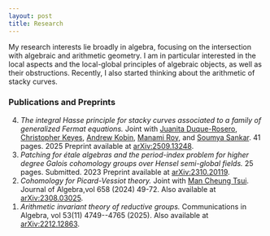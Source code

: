 ```yaml
---
layout: post
title: Research
---
```

<p style="text-align: left">
My research interests lie broadly in algebra, focusing on the intersection with algebraic and arithmetic geometry. 
I am in particular interested in the local aspects and the local-global principles of algebraic objects, as well as their obstructions. Recently, I also started thinking about the arithmetic of stacky curves. 
</p>

### Publications and Preprints

<ol reversed>
  <li><em>The integral Hasse principle for stacky curves associated to a family of generalized Fermat equations.</em> Joint with <a href="https://juanitaduquer.github.io">Juanita Duque-Rosero</a>, <a href="https://c-keyes.github.io">Christopher Keyes</a>, <a href="https://www.andrewkobin.com">Andrew Kobin</a>, <a href="https://faculty.fordham.edu/mroy17/">Manami Roy</a>, and <a href="https://sites.google.com/site/soumya3sankar/">Soumya Sankar</a>. 41 pages. 2025 Preprint available at <a href = "https://arxiv.org/abs/2509.13248">arXiv:2509.13248</a>. </li>
  <li><em>Patching for ‌étale algebras and the period-index problem for higher degree Galois cohomology groups over Hensel semi-global fields.</em> 25 pages. Submitted. 2023 Preprint available at <a href="https://arxiv.org/abs/2310.20119">arXiv:2310.20119</a>.</li>
  <li><em>Cohomology for Picard-Vessiot theory.</em> Joint with <a href="https://manctsui.github.io/index.html">Man Cheung Tsui</a>. Journal of Algebra,vol 658 (2024) 49-72. Also available at <a href="https://arxiv.org/abs/2308.03025">arXiv:2308.03025</a>. </li>
  <li><em>Arithmetic invariant theory of reductive groups.</em> Communications in Algebra, vol 53(11) 4749--4765 (2025). Also available at <a href="https://arxiv.org/abs/2212.12863">arXiv:2212.12863</a>. </li>
</ol>



<!--
### Projects

<ol reversed>
  <li>Zero-cycles on stacky curves. Joint with <a href="https://math.columbia.edu/~calebji/">Caleb Ji</a>. In progress.</li>
  <li>Local-global principles for integral points on stacky curves. Joint with <a href="https://juanitaduquer.github.io">Juanita Duque-Rosero</a>, <a href="https://c-keyes.github.io">Christopher Keyes</a>, <a href="https://www.andrewkobin.com">Andrew Kobin</a>, <a href="https://faculty.fordham.edu/mroy17/">Manami Roy</a>, <a href="https://sites.google.com/site/soumya3sankar/">Soumya Sankar</a>. In progress.</li>
  <li>A local-global principle for differential torsors. In progress. </li>
</ol>
-->





